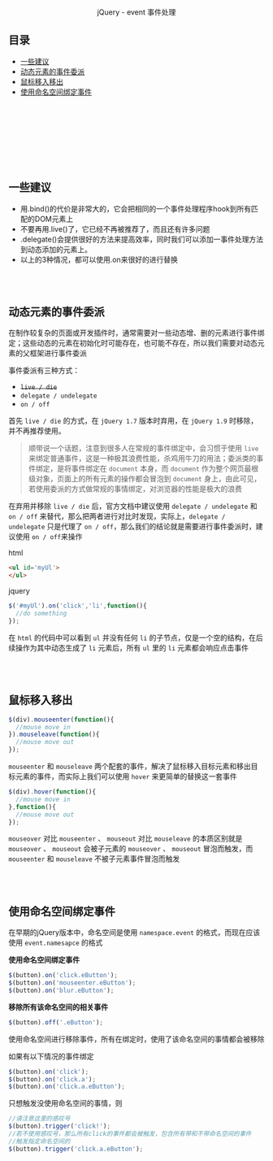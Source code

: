 <div align="center">jQuery - event 事件处理</div>



## 目录

- [一些建议](#一些建议)
- [动态元素的事件委派](#动态元素的事件委派)
- [鼠标移入移出](#鼠标移入移出)
- [使用命名空间绑定事件](#使用命名空间绑定事件)

<br><br><br><br><br><br><br>

## 一些建议

- 用.bind()的代价是非常大的，它会把相同的一个事件处理程序hook到所有匹配的DOM元素上
- 不要再用.live()了，它已经不再被推荐了，而且还有许多问题
- .delegate()会提供很好的方法来提高效率，同时我们可以添加一事件处理方法到动态添加的元素上。
- 以上的3种情况，都可以使用.on来很好的进行替换

<br><br>

## 动态元素的事件委派

在制作较复杂的页面或开发插件时，通常需要对一些动态增、删的元素进行事件绑定；这些动态的元素在初始化时可能存在，也可能不存在，所以我们需要对动态元素的父框架进行事件委派

事件委派有三种方式：

- ~~`live / die`~~
- `delegate / undelegate`
- `on / off`

首先 `live / die` 的方式，在 `jQuery 1.7` 版本时弃用，在 `jQuery 1.9` 时移除，并不再推荐使用。

> 顺带说一个话题，注意到很多人在常规的事件绑定中，会习惯于使用 `live` 来绑定普通事件，这是一种极其浪费性能，杀鸡用牛刀的用法；委派类的事件绑定，是将事件绑定在 `document` 本身，而 `document` 作为整个网页最根级对象，页面上的所有元素的操作都会冒泡到 `document` 身上，由此可见，若使用委派的方式做常规的事情绑定，对浏览器的性能是极大的浪费

在弃用并移除 `live / die` 后，官方文档中建议使用 `delegate / undelegate` 和 `on / off` 来替代，那么把两者进行对比时发现，实际上，`delegate / undelegate` 只是代理了 `on / off`，那么我们的结论就是需要进行事件委派时，建议使用 `on / off`来操作

html
```html
<ul id='myUl'>
</ul>
```

jquery
```js
$('#myUl').on('click','li',function(){
  //do something
});
```

在 `html` 的代码中可以看到 `ul` 并没有任何 `li` 的子节点，仅是一个空的结构，在后续操作为其中动态生成了 `li` 元素后，所有 `ul` 里的 `li` 元素都会响应点击事件

<br><br>

## 鼠标移入移出

```js
$(div).mouseenter(function(){
  //mouse move in
}).mouseleave(function(){
  //mouse move out
});
```
`mouseenter` 和 `mouseleave` 两个配套的事件，解决了鼠标移入目标元素和移出目标元素的事件，而实际上我们可以使用 `hover` 来更简单的替换这一套事件

```js
$(div).hover(function(){
  //mouse move in
},function(){
  //mouse move out
});
```

`mouseover` 对比 `mouseenter` 、 `mouseout` 对比 `mouseleave` 的本质区别就是 `mouseover` 、 `mouseout` 会被子元素的 `mouseover` 、 `mouseout` 冒泡而触发，而 `mouseenter` 和 `mouseleave` 不被子元素事件冒泡而触发

<br><br>

## 使用命名空间绑定事件

在早期的jQuery版本中，命名空间是使用 `namespace.event` 的格式，而现在应该使用 `event.namesapce` 的格式

**使用命名空间绑定事件**
```js
$(button).on('click.eButton');
$(button).on('mouseenter.eButton');
$(button).on('blur.eButton');
```

**移除所有该命名空间的相关事件**

```js
$(button).off('.eButton');
```

使用命名空间进行移除事件，所有在绑定时，使用了该命名空间的事情都会被移除

如果有以下情况的事件绑定
```js
$(button).on('click');
$(button).on('click.a');
$(button).on('click.a.eButton');
```
只想触发没使用命名空间的事情，则
```js
//请注意这里的感叹号
$(button).trigger('click!');
//若不使用感叹号，那么所有click的事件都会被触发，包含所有带和不带命名空间的事件
//触发指定命名空间的
$(button).trigger('click.a.eButton');
```
